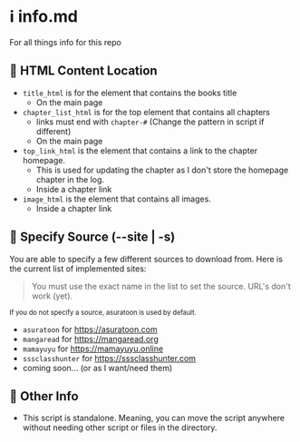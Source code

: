 # ℹ️ info.md

For all things info for this repo

## 📌 HTML Content Location

-   `title_html` is for the element that contains the books title
    -   On the main page
-   `chapter_list_html` is for the top element that contains all chapters
    -   links must end with `chapter-#` (Change the pattern in script if different)
    -   On the main page
-   `top_link_html` is the element that contains a link to the chapter homepage.
    -   This is used for updating the chapter as I don't store the homepage chapter in the log.
    -   Inside a chapter link
-   `image_html` is the element that contains all images.
    -   Inside a chapter link

## 💌 Specify Source (--site | -s)

You are able to specify a few different sources to download from. Here is the current list of implemented sites:

> You must use the exact name in the list to set the source. URL's don't work (yet).

<sub> If you do not specify a source, asuratoon is used by default. </sub>

-   `asuratoon` for https://asuratoon.com
-   `mangaread` for https://mangaread.org 
-   `mamayuyu` for https://mamayuyu.online
-   `sssclasshunter` for https://sssclasshunter.com
-   coming soon... (or as I want/need them)

## 📝 Other Info

-   This script is standalone. Meaning, you can move the script anywhere without needing other script or files in the directory.
